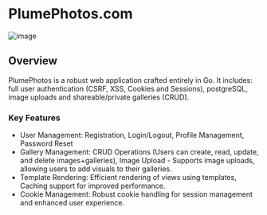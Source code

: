 # PlumePhotos.com

![image](https://github.com/gastrader/website/assets/37260212/35fa85d2-56e0-4f9a-b1c4-ad38653d0a2c)

## Overview
PlumePhotos is a robust web application crafted entirely in Go. It includes: full user authentication (CSRF, XSS, Cookies and Sessions), postgreSQL, image uploads and shareable/private galleries (CRUD).
<br>

### Key Features

* User Management: Registration, Login/Logout, Profile Management, Password Reset
* Gallery Management: CRUD Operations (Users can create, read, update, and delete images+galleries), Image Upload - Supports image uploads, allowing users to add visuals to their galleries.
* Template Rendering: Efficient rendering of views using templates, Caching support for improved performance.
* Cookie Management: Robust cookie handling for session management and enhanced user experience.
